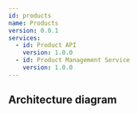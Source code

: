 ```yaml
---
id: products
name: Products
version: 0.0.1
services:
  - id: Product API
    version: 1.0.0
  - id: Product Management Service
    version: 1.0.0
---
```

## Architecture diagram
<NodeGraph />
